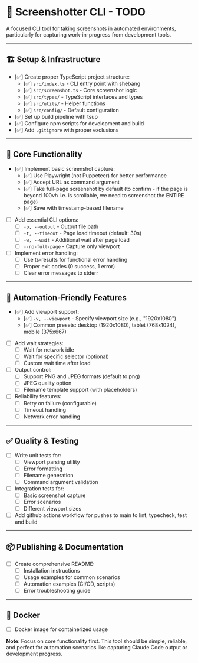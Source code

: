 # 📸 Screenshotter CLI - TODO

A focused CLI tool for taking screenshots in automated environments, particularly for capturing work-in-progress from development tools.

---

## 🏗️ Setup & Infrastructure

- [✅] Create proper TypeScript project structure:
  - [✅] `src/index.ts` - CLI entry point with shebang
  - [✅] `src/screenshot.ts` - Core screenshot logic
  - [✅] `src/types/` - TypeScript interfaces and types
  - [✅] `src/utils/` - Helper functions
  - [✅] `src/config/` - Default configuration
- [✅] Set up build pipeline with tsup
- [✅] Configure npm scripts for development and build
- [✅] Add `.gitignore` with proper exclusions

---

## 🎯 Core Functionality

- [✅] Implement basic screenshot capture:
  - [✅] Use Playwright (not Puppeteer) for better performance
  - [✅] Accept URL as command argument
  - [✅] Take full-page screenshot by default (to confirm - if the page is beyond 100vh i.e. is scrollable, we need to screenshot the ENTIRE page)
  - [✅] Save with timestamp-based filename
- [ ] Add essential CLI options:
  - [ ] `-o, --output` - Output file path
  - [ ] `-t, --timeout` - Page load timeout (default: 30s)
  - [ ] `-w, --wait` - Additional wait after page load
  - [ ] `--no-full-page` - Capture only viewport
- [ ] Implement error handling:
  - [ ] Use ts-results for functional error handling
  - [ ] Proper exit codes (0 success, 1 error)
  - [ ] Clear error messages to stderr

---

## 🔧 Automation-Friendly Features

- [✅] Add viewport support:
  - [✅] `-v, --viewport` - Specify viewport size (e.g., "1920x1080")
  - [✅] Common presets: desktop (1920x1080), tablet (768x1024), mobile (375x667)
- [ ] Add wait strategies:
  - [ ] Wait for network idle
  - [ ] Wait for specific selector (optional)
  - [ ] Custom wait time after load
- [ ] Output control:
  - [ ] Support PNG and JPEG formats (default to png)
  - [ ] JPEG quality option
  - [ ] Filename template support (with placeholders)
- [ ] Reliability features:
  - [ ] Retry on failure (configurable)
  - [ ] Timeout handling
  - [ ] Network error handling

---

## ✅ Quality & Testing

- [ ] Write unit tests for:
  - [ ] Viewport parsing utility
  - [ ] Error formatting
  - [ ] Filename generation
  - [ ] Command argument validation
- [ ] Integration tests for:
  - [ ] Basic screenshot capture
  - [ ] Error scenarios
  - [ ] Different viewport sizes
- [ ] Add github actions workflow for pushes to main to lint, typecheck, test and build

---

## 📦 Publishing & Documentation

- [ ] Create comprehensive README:
  - [ ] Installation instructions
  - [ ] Usage examples for common scenarios
  - [ ] Automation examples (CI/CD, scripts)
  - [ ] Error troubleshooting guide

---

## 🚀 Docker

- [ ] Docker image for containerized usage

**Note**: Focus on core functionality first. This tool should be simple, reliable, and perfect for automation scenarios like capturing Claude Code output or development progress.
